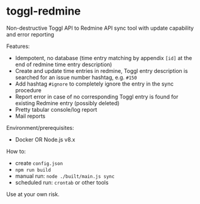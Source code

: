 # toggl-redmine
Non-destructive Toggl API to Redmine API sync tool with update capability and error reporting

Features:
* Idempotent, no database (time entry matching by appendix `[id]` at the end of redmine time entry description) 
* Create and update time entries in redmine, Toggl entry description is searched for an issue number hashtag, e.g. `#150`
* Add hashtag `#ignore` to completely ignore the entry in the sync procedure
* Report error in case of no corresponding Toggl entry is found for existing Redmine entry (possibly deleted)
* Pretty tabular console/log report
* Mail reports

Environment/prerequisites:
* Docker OR Node.js v8.x

How to:
* create `config.json`
* `npm run build`
* manual run: `node ./built/main.js sync`
* scheduled run: `crontab` or other tools

Use at your own risk.
